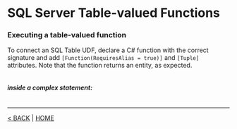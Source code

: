 # SQL Server Table-valued Functions

### Executing a table-valued function

To connect an SQL Table UDF, declare a C# function with the correct signature and add `[Function(RequiresAlias = true)]` and `[Tuple]` attributes. Note that the function returns an entity, as expected.

```cs --project ../../SqlServerTutorial/SqlServerTutorial.csproj --source-file ../../SqlServerTutorial/Advanced/TableUDF.cs --region CallTableUDF
```

##### inside a complex statement:

```cs --project ../../SqlServerTutorial/SqlServerTutorial.csproj --source-file ../../SqlServerTutorial/Advanced/TableUDF.cs --region T2
```

---

[< BACK](UDF.md) | [HOME](/)
